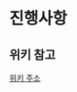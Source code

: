 # 진행사항
## 위키 참고
[위키 주소](https://kdt-gitlab.elice.io/002-part2-project-library/team2/minji/-/wikis/home)
